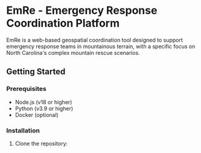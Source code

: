 # EmRe - Emergency Response Coordination Platform

EmRe is a web-based geospatial coordination tool designed to support emergency response teams in mountainous terrain, with a specific focus on North Carolina's complex mountain rescue scenarios.

## Getting Started

### Prerequisites
- Node.js (v18 or higher)
- Python (v3.9 or higher)
- Docker (optional)

### Installation

1. Clone the repository:

